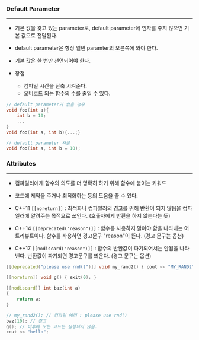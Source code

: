 
### Default Parameter
---
* 기본 값을 갖고 있는 parameter로, default parameter에 인자를 주지 않으면 기본 값으로 전달된다.
* default parameter은 항상 일반 paramter의 오른쪽에 와야 한다.
* 기본 값은 한 번만 선언되어야 한다.

* 장점
	* 컴파일 시간을 단축 시켜준다.
	* 오버로드 되는 함수의 수를 줄일 수 있다.
```cpp
// default parameter가 없을 경우
void foo(int a){
	int b = 10;
	...
}
void foo(int a, int b){...;}

// default parameter 사용
void foo(int a, int b = 10);
```


### Attributes
---
* 컴파일러에게 함수의 의도를 더 명확히 하기 위해 함수에 붙이는 키워드
* 코드에 제약을 주거나 최적화하는 등의 도움을 줄 수 있다.

* C++11 `[[noreturn]]` : 최적화나 컴파일러의 경고를 위해 반환이 되지 않음을 컴파일러에 알려주는 목적으로 쓰인다. (호출자에게 반환을 하지 않는다는 뜻)

* C++14 `[[deprecated("reason")]]` : 함수를 사용하지 말아야 함을 나타내는 어트리뷰트이다. 함수를 사용하면 경고문구 "reason"이 뜬다. (경고 문구는 옵션)

* C++17 `[[nodiscard("reason")]]` : 함수의 반환값이 파기되어서는 안됨을 나타낸다. 반환값이 파기되면 경고문구를 띄운다. (경고 문구는 옵션)

```cpp
[[deprecated("please use rnd()")]] void my_rand2() { cout << "MY_RAND2"; }

[[noreturn]] void g() { exit(0); }

[[nodiscard]] int baz(int a)
{
	return a;
}

// my_rand2(); // 컴파일 에러 : please use rnd()	
baz(10); // 경고
g(); // 이후에 오는 코드는 실행되지 않음.
cout << "hello";
```
